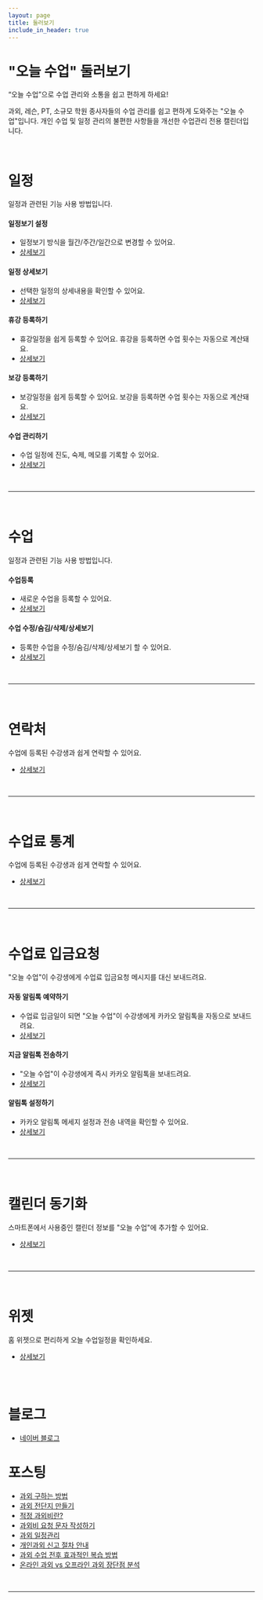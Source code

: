 ```yaml
---
layout: page
title: 둘러보기
include_in_header: true
---
```


# "오늘 수업" 둘러보기
“오늘 수업”으로 수업 관리와 소통을 쉽고 편하게 하세요!

과외, 레슨, PT, 소규모 학원 종사자들의 수업 관리를 쉽고 편하게 도와주는 "오늘 수업"입니다. 개인 수업 및 일정 관리의 불편한 사항들을 개선한 수업관리 전용 캘린더입니다.

<br>

# **일정**
일정과 관련된 기능 사용 방법입니다.

#### 일정보기 설정
- 일정보기 방식을 월간/주간/일간으로 변경할 수 있어요.
- [상세보기](https://genio03.notion.site/4576b2975bff4617bab2872f5ee1d064)

#### 일정 상세보기
- 선택한 일정의 상세내용을 확인할 수 있어요.
- [상세보기](https://genio03.notion.site/60ef5f8df70b4859a13cb91f6bd4c9fc)

#### 휴강 등록하기
- 휴강일정을 쉽게 등록할 수 있어요. 휴강을 등록하면 수업 횟수는 자동으로 계산돼요.
- [상세보기](https://genio03.notion.site/8a8b92758c5f48f085ac4bc360066c50)

#### 보강 등록하기
- 보강일정을 쉽게 등록할 수 있어요. 보강을 등록하면 수업 횟수는 자동으로 계산돼요.
- [상세보기](https://genio03.notion.site/cffd9e796ad54cc59ba49e3c8ad8a6be)

#### 수업 관리하기
- 수업 일정에 진도, 숙제, 메모를 기록할 수 있어요.
- [상세보기](https://genio03.notion.site/cffd9e796ad54cc59ba49e3c8ad8a6be)

<br>

________
<br>

# **수업**
일정과 관련된 기능 사용 방법입니다.

#### 수업등록
- 새로운 수업을 등록할 수 있어요.
- [상세보기](https://genio03.notion.site/aa301476fa4640b89d1fad4dec58ca91)

#### 수업 수정/숨김/삭제/상세보기
- 등록한 수업을 수정/숨김/삭제/상세보기 할 수 있어요.
- [상세보기](https://genio03.notion.site/eae628f97507495e82d758ad19a1169e)

<br>

________
<br>

# **연락처**
수업에 등록된 수강생과 쉽게 연락할 수 있어요.
- [상세보기](https://genio03.notion.site/79ce9ce9d6dc405bb33f3b7f3544fbea)

<br>

________
<br>

# **수업료 통계**
수업에 등록된 수강생과 쉽게 연락할 수 있어요.
- [상세보기](https://genio03.notion.site/969b672169e44ac9ac58008e54d6a1d0)

<br>

________
<br>

# **수업료 입금요청**
"오늘 수업"이 수강생에게 수업료 입금요청 메시지를 대신 보내드려요.

#### 자동 알림톡 예약하기
- 수업료 입금일이 되면 "오늘 수업"이 수강생에게 카카오 알림톡을 자동으로 보내드려요.
- [상세보기](https://genio03.notion.site/3f3ef37b77414308b453caabf710d69b)

#### 지금 알림톡 전송하기
- "오늘 수업"이 수강생에게 즉시 카카오 알림톡을 보내드려요.
- [상세보기](https://genio03.notion.site/4ad0fa1520fd43db83946e0ce5a24f01)

#### 알림톡 설정하기
- 카카오 알림톡 메세지 설정과 전송 내역을 확인할 수 있어요.
- [상세보기](https://genio03.notion.site/074a3fc0a84346c7a4a023d1dd57ba9d)

<br>

________
<br>

# **캘린더 동기화**
스마트폰에서 사용중인 캘린더 정보를 "오늘 수업"에 추가할 수 있어요.
- [상세보기](https://genio03.notion.site/2beffb15f4ac41c7a7628a02daeaaac2)

<br>

________
<br>

# **위젯**
홈 위젯으로 편리하게 오늘 수업일정을 확인하세요.
- [상세보기](https://genio03.notion.site/bed685557f8344c986b027a156b1602d)

<br>

<br>

# **블로그**
- [네이버 블로그](https://blog.naver.com/modamu)

# **포스팅**
- [과외 구하는 방법](https://seungku.github.io/post1)
- [과외 전단지 만들기](https://seungku.github.io/post2)
- [적정 과외비란?](https://seungku.github.io/post3)
- [과외비 요청 문자 작성하기](https://seungku.github.io/post4)
- [과외 일정관리](https://seungku.github.io/post5)
- [개인과외 신고 절차 안내](https://seungku.github.io/post6)
- [과외 수업 전후 효과적인 복습 방법](https://seungku.github.io/post7)
- [온라인 과외 vs 오프라인 과외 장단점 분석](https://seungku.github.io/post8)
  
<br>

________
<br>
